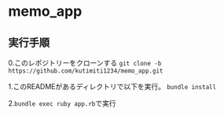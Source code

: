 # memo_app


## 実行手順
0.このレポジトリーをクローンする
```git clone -b https://github.com/kutimiti1234/memo_app.git```

1.このREADMEがあるディレクトリで以下を実行。
```bundle install```

2.```bundle exec ruby app.rb```で実行




